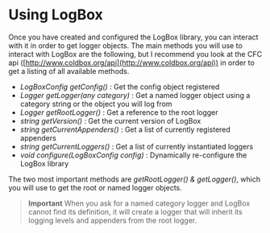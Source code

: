 # Using LogBox

Once you have created and configured the LogBox library, you can interact with it in order to get logger objects. The main methods you will use to interact with LogBox are the following, but I recommend you look at the CFC api ([http://www.coldbox.org/api](http://www.coldbox.org/api)) in order to get a listing of all available methods.

* <i>LogBoxConfig getConfig()</i> : Get the config object registered
* <i>Logger getLogger(any category)</i> : Get a named logger object using a category string or the object you will log from
* <i>Logger getRootLogger()</i> : Get a reference to the root logger
* <i>string getVersion()</i> : Get the current version of LogBox
* <i>string getCurrentAppenders()</i> : Get a list of currently registered appenders
* <i>string getCurrentLoggers()</i> : Get a list of currently instantiated loggers
* <i>void configure(LogBoxConfig config)</i> : Dynamically re-configure the LogBox library

The two most important methods are <i>getRootLogger() & getLogger()</i>, which you will use to get the root or named logger objects.

> <b>Important</b> When you ask for a named category logger and LogBox cannot find its definition, it will create a logger that will inherit its logging levels and appenders from the root logger.


